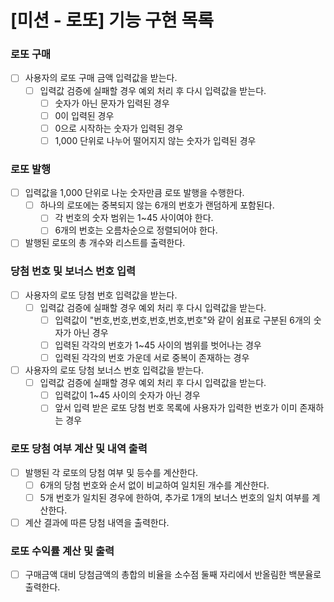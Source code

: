 # [미션 - 로또] 기능 구현 목록

### 로또 구매

- [ ] 사용자의 로또 구매 금액 입력값을 받는다.
  - [ ] 입력값 검증에 실패할 경우 예외 처리 후 다시 입력값을 받는다.
    - [ ] 숫자가 아닌 문자가 입력된 경우
    - [ ] 0이 입력된 경우
    - [ ] 0으로 시작하는 숫자가 입력된 경우
    - [ ] 1,000 단위로 나누어 떨어지지 않는 숫자가 입력된 경우

### 로또 발행

- [ ] 입력값을 1,000 단위로 나눈 숫자만큼 로또 발행을 수행한다.
  - [ ] 하나의 로또에는 중복되지 않는 6개의 번호가 랜덤하게 포함된다.
    - [ ] 각 번호의 숫자 범위는 1~45 사이여야 한다.
    - [ ] 6개의 번호는 오름차순으로 정렬되어야 한다.
- [ ] 발행된 로또의 총 개수와 리스트를 출력한다.

### 당첨 번호 및 보너스 번호 입력

- [ ] 사용자의 로또 당첨 번호 입력값을 받는다.
  - [ ] 입력값 검증에 실패할 경우 예외 처리 후 다시 입력값을 받는다.
    - [ ] 입력값이 "번호,번호,번호,번호,번호,번호"와 같이 쉼표로 구분된 6개의 숫자가 아닌 경우
    - [ ] 입력된 각각의 번호가 1~45 사이의 범위를 벗어나는 경우
    - [ ] 입력된 각각의 번호 가운데 서로 중복이 존재하는 경우
- [ ] 사용자의 로또 당첨 보너스 번호 입력값을 받는다.
  - [ ] 입력값 검증에 실패할 경우 예외 처리 후 다시 입력값을 받는다.
    - [ ] 입력값이 1~45 사이의 숫자가 아닌 경우
    - [ ] 앞서 입력 받은 로또 당첨 번호 목록에 사용자가 입력한 번호가 이미 존재하는 경우

### 로또 당첨 여부 계산 및 내역 출력

- [ ] 발행된 각 로또의 당첨 여부 및 등수를 계산한다.
  - [ ] 6개의 당첨 번호와 순서 없이 비교하여 일치된 개수를 계산한다.
  - [ ] 5개 번호가 일치된 경우에 한하여, 추가로 1개의 보너스 번호의 일치 여부를 계산한다.
- [ ] 계산 결과에 따른 당첨 내역을 출력한다.

### 로또 수익률 계산 및 출력

- [ ] 구매금액 대비 당첨금액의 총합의 비율을 소수점 둘째 자리에서 반올림한 백분율로 출력한다.
